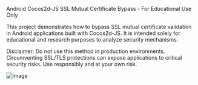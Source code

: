 Android Cocos2d-JS SSL Mutual Certificate Bypass - For Educational Use Only   

This project demonstrates how to bypass SSL mutual certificate validation in Android applications built with Cocos2d-JS. It is intended solely for educational and research purposes to analyze security mechanisms.

Disclaimer: Do not use this method in production environments. Circumventing SSL/TLS protections can expose applications to critical security risks. Use responsibly and at your own risk.


![image](https://github.com/user-attachments/assets/8c83dd35-0db6-4016-8b04-09229a37bde4)
